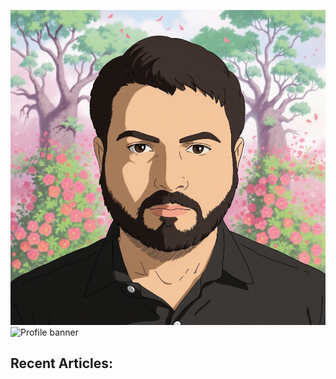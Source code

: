 ![[diptu](https://scholar.google.com/citations?user=4e8-JGgAAAAJ&hl=en)](./img/gibli_diptu.jpg)
![Profile banner](https://i.imgur.com/VNP2tTx.gif)


## Recent Articles:
